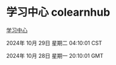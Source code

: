 # 学习中心 colearnhub
[学习中心](http://219.139.197.74:56308/colearnhub/)

2024年 10月 29日 星期二 04:10:01 CST

2024年 10月 28日 星期一 20:10:01 GMT
